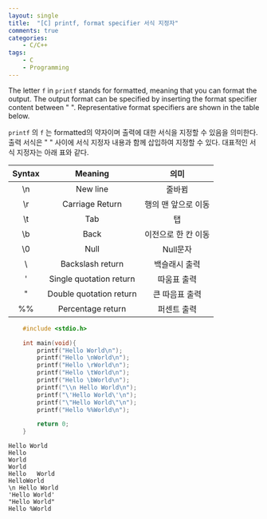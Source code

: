 ```yaml
---
layout: single
title:  "[C] printf, format specifier 서식 지정자"
comments: true
categories:
    - C/C++
tags: 
    - C
    - Programming
---
```



The letter `f` in `printf` stands for formatted, meaning that you can format the output. The output format can be specified by inserting the format specifier content between " ". Representative format specifiers are shown in the table below.


`printf` 의 `f` 는 formatted의 약자이며 출력에 대한 서식을 지정할 수 있음을 의미한다. 출력 서식은 " " 사이에 서식 지정자 내용과 함께 삽입하여 지정할 수 있다. 대표적인 서식 지정자는 아래 표와 같다. 



| Syntax |  Meaning   | 의미 |
|:---:   |:---:   | :---:   |
| \n |	New line | 줄바뀜|
| \r	| Carriage Return | 행의 맨 앞으로 이동|
| \t	| Tab |  탭|
| \b |	Back | 이전으로 한 칸 이동 |
| \0 | Null |  Null문자|
| \\ | Backslash return | 백슬래시 출력 |
| \' | Single quotation return| 따움표 출력|
| \" | Double quotation return | 큰 따음표 출력|
| %% | Percentage return | 퍼센트 출력| 




```c
    #include <stdio.h>

    int main(void){
        printf("Hello World\n");
        printf("Hello \nWorld\n");
        printf("Hello \rWorld\n");
        printf("Hello \tWorld\n");
        printf("Hello \bWorld\n");
        printf("\\n Hello World\n");
        printf("\'Hello World\'\n");
        printf("\"Hello World\"\n");  
        printf("Hello %%World\n");

        return 0;
    }   
```


```
Hello World
Hello
World
World
Hello   World
HelloWorld
\n Hello World
'Hello World'
"Hello World"
Hello %World

```
